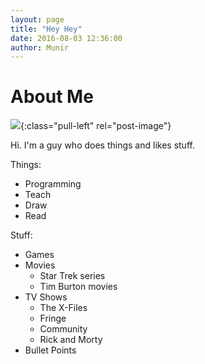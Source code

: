 ```yaml
---
layout: page
title: "Hey Hey"
date: 2016-08-03 12:36:00
author: Munir
---
```


# About Me

![](https://s-media-cache-ak0.pinimg.com/236x/ae/09/51/ae0951b7290aff345314e95a05b66ca5.jpg){:class="pull-left" rel="post-image"}

Hi. I'm a guy who does things and likes stuff.

Things:

- Programming
- Teach
- Draw
- Read

Stuff:

- Games
- Movies
    - Star Trek series
    - Tim Burton movies
- TV Shows
    - The X-Files
    - Fringe
    - Community
    - Rick and Morty
- Bullet Points